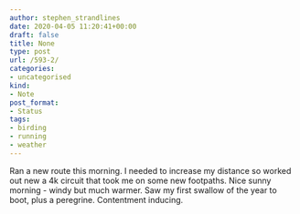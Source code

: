 ```yaml
---
author: stephen_strandlines
date: 2020-04-05 11:20:41+00:00
draft: false
title: None
type: post
url: /593-2/
categories:
- uncategorised
kind:
- Note
post_format:
- Status
tags:
- birding
- running
- weather
---
```


Ran a new route this morning. I needed to increase my distance so worked out new a 4k circuit that took me on some new footpaths. Nice sunny morning - windy but much warmer. Saw my first swallow of the year to boot, plus a peregrine. Contentment inducing.
